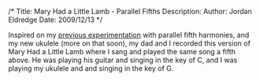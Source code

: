 /*
Title: Mary Had a Little Lamb - Parallel Fifths
Description:
Author: Jordan Eldredge
Date: 2009/12/13
*/

Inspired on my <a href="../2009/11/eight-part-barbershop-tag-in-parallel-fifths/">previous experimentation</a> with parallel fifth harmonies, and my new ukulele (more on that soon), my dad and I recorded this version of Mary Had a Little Lamb where I sang and played the same song a fifth above. He was playing his guitar and singing in the key of C, and I was playing my ukulele and and singing in the key of G. 

<object width="500" height="400"><param name="movie" value="http://www.youtube.com/v/PETo9TT-qP8&hl=en_US&fs=1&"></param><param name="allowFullScreen" value="true"></param><param name="allowscriptaccess" value="always"></param><embed src="http://www.youtube.com/v/PETo9TT-qP8&hl=en_US&fs=1&" type="application/x-shockwave-flash" allowscriptaccess="always" allowfullscreen="true" width="500" height="400"></embed></object>